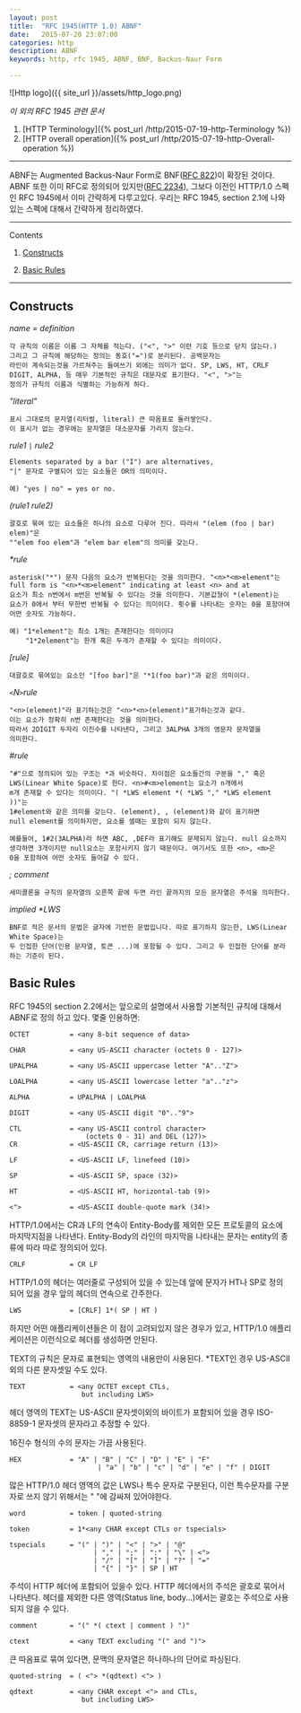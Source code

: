 ```yaml
---
layout: post
title:  "RFC 1945(HTTP 1.0) ABNF"
date:   2015-07-20 23:07:00
categories: http
description: ABNF
keywords: http, rfc 1945, ABNF, BNF, Backus-Naur Form

---
```


![Http logo]({{ site_url }}/assets/http_logo.png)

*이 외의 RFC 1945 관련 문서*

1. [HTTP Terminology]({% post_url /http/2015-07-19-http-Terminology %})
1. [HTTP overall operation]({% post_url /http/2015-07-19-http-Overall-operation %})

----

ABNF는 Augmented Backus-Naur Form로 BNF([RFC 822](https://www.ietf.org/rfc/rfc0822.txt))이 확장된 것이다. ABNF 또한 이미 RFC로 정의되어 있지만([RFC 2234](https://www.ietf.org/rfc/rfc2234.txt)), 그보다 이전인 HTTP/1.0 스펙인 RFC 1945에서 이미 간략하게 다루고있다. 우리는 RFC 1945, section 2.1에 나와있는 스펙에 대해서 간략하게 정리하였다.


----

Contents

1. [Constructs](#constructs)

1. [Basic Rules](#basic-rules)

----

## Constructs


_name = definition_

    각 규칙의 이름은 이름 그 자체를 적는다. ("<", ">" 이런 기호 등으로 닫지 않는다.)
    그리고 그 규칙에 해당하는 정의는 동호("=")로 분리된다. 공백문자는
    라인이 계속되는것을 가르쳐주는 들여쓰기 외에는 의미가 없다. SP, LWS, HT, CRLF
    DIGIT, ALPHA, 등 매우 기본적인 규칙은 대문자로 표기한다. "<", ">"는
    정의가 규칙의 이름과 식별하는 가능하게 하다.

_"literal"_

    표시 그대로의 문자열(리터럴, literal) 큰 따옴표로 둘러쌓인다.
    이 표시가 없는 경우에는 문자열은 대소문자를 가리지 않는다.

_rule1 `|` rule2_

    Elements separated by a bar ("I") are alternatives,
    "|" 문자로 구별되어 있는 요소들은 OR의 의미이다.

    예) "yes | no" = yes or no.

*(rule1 rule2)*

    괄호로 묶여 있는 요소들은 하나의 요소로 다루어 진다. 따라서 "(elem (foo | bar) elem)"은
    ""elem foo elem"과 "elem bar elem"의 의미를 갖는다.

_*rule_

    asterisk("*") 문자 다음의 요소가 반복된다는 것을 의미한다. "<n>*<m>element"는
    full form is "<n>*<m>element" indicating at least <n> and at
    요소가 최소 n번에서 m번은 반복될 수 있다는 것을 의미한다. 기본값형이 *(element)는
    요소가 0에서 부터 무한번 반복될 수 있다는 의미이다. 횟수를 나타내는 숫자는 0을 포함아여 어떤 숫자도 가능하다.

    예) "1*element"는 최소 1개는 존재한다는 의미이다
        "1*2element"는 한개 혹은 두개가 존재할 수 있다는 의미이다.

_[rule]_

    대괄호로 묶여있는 요소인 "[foo bar]"은 "*1(foo bar)"과 같은 의미이다.

_`<`N`>`rule_

    "<n>(element)"라 표기하는것은 "<n>*<n>(element)"표가하는것과 같다.
    이는 요소가 정확히 n번 존재한다는 것을 의미한다.
    따라서 2DIGIT 두자리 이진수를 나타낸다, 그리고 3ALPHA 3개의 영문자 문자열을
    의미한다.

_#rule_

    "#"으로 정의되어 있는 구조는 *과 비슷하다. 차이점은 요소들간의 구분을 "," 혹은
    LWS(Linear White Space)로 한다. <n>#<m>element는 요소가 n개에서
    m개 존재할 수 있다는 의미이다. "( *LWS element *( *LWS "," *LWS element ))"는
    1#element와 같은 의미를 갖는다. (element), , (element)와 같이 표기하면
    null element를 의미하지만, 요소를 셀때는 포함이 되지 않는다.

    예를들어, 1#2(3ALPHA)라 하면 ABC, ,DEF라 표기해도 문제되지 않는다. null 요소까지
    생각하면 3개이지만 null요소는 포함시키지 않기 때문이다. 여기서도 또한 <n>, <m>은
    0을 포함하여 어떤 숫자도 들어갈 수 있다.

_; comment_

    세미콜론을 규칙의 문자열의 오른쪽 끝에 두면 라인 끝까지의 모든 문자열은 주석을 의미한다.

_implied *LWS_

    BNF로 적은 문서의 문법은 글자에 기반한 문법입니다. 따로 표기하지 않는한, LWS(Linear White Space)는
    두 인접한 단어(인용 문자열, 토큰 ...)에 포함될 수 있다. 그리고 두 인접한 단어를 분라하는 기준이 된다.


## Basic Rules

RFC 1945의 section 2.2에서는 앞으로의 설명에서 사용할 기본적인 규칙에 대해서 ABNF로 정의 하고 있다. 몇줄 인용하면:


    OCTET          = <any 8-bit sequence of data>

    CHAR           = <any US-ASCII character (octets 0 - 127)>

    UPALPHA        = <any US-ASCII uppercase letter "A".."Z">

    LOALPHA        = <any US-ASCII lowercase letter "a".."z">

    ALPHA          = UPALPHA | LOALPHA

    DIGIT          = <any US-ASCII digit "0".."9">

    CTL            = <any US-ASCII control character>
                       (octets 0 - 31) and DEL (127)>
    CR             = <US-ASCII CR, carriage return (13)>

    LF             = <US-ASCII LF, linefeed (10)>

    SP             = <US-ASCII SP, space (32)>

    HT             = <US-ASCII HT, horizontal-tab (9)>

    <">            = <US-ASCII double-quote mark (34)>

HTTP/1.0에서는 CR과 LF의 연속이 Entity-Body를 제외한 모든 프로토콜의 요소에 마지막지점을 나타낸다. Entity-Body의 라인의 마지막을 나타내는 문자는 entity의 종류에 따라 따로 정의되어 있다.

    CRLF           = CR LF

HTTP/1.0의 헤더는 여러줄로 구성되어 있을 수 있는데 앞에 문자가 HT나 SP로 정의 되어 있을 경우 앞의 헤더의 연속으로 간주한다.

    LWS            = [CRLF] 1*( SP | HT )

하지만 어떤 애플리케이션들은 이 점이 고려되있지 않은 경우가 있고, HTTP/1.0 애플리케이션은 이런식으로 헤더를 생성하면 안된다.

TEXT의 규칙은 문자로 표현되는 영역의 내용만이 사용된다. *TEXT인 경우 US-ASCII 외의 다른 문자셋일 수도 있다.

    TEXT           = <any OCTET except CTLs,
                      but including LWS>

헤더 영역의 TEXT는 US-ASCII 문자셋이외의 바이트가 포함되어 있을 경우 ISO-8859-1 문자셋의 문자라고 추정할 수 있다.

16진수 형식의 수의 문자는 가끔 사용된다.

    HEX            = "A" | "B" | "C" | "D" | "E" | "F"
                          | "a" | "b" | "c" | "d" | "e" | "f" | DIGIT

많은 HTTP/1.0 헤더 영역의 값은 LWS나 특수 문자로 구분된다, 이런 특수문자를 구분자로 쓰지 않기 위해서는 " "에 감싸져 있어야한다.

    word           = token | quoted-string

    token          = 1*<any CHAR except CTLs or tspecials>

    tspecials      = "(" | ")" | "<" | ">" | "@"
                         | "," | ";" | ":" | "\" | <">
                         | "/" | "[" | "]" | "?" | "="
                         | "{" | "}" | SP | HT

주석이 HTTP 헤더에 포함되어 있을수 있다. HTTP 헤더에서의 주석은 괄호로 묶어서 나타낸다. 헤더를 제외한 다른 영역(Status line, body...)에서는 괄호는 주석으로 사용되지 않을 수 있다.

    comment        = "(" *( ctext | comment ) ")"

    ctext          = <any TEXT excluding "(" and ")">

큰 따옴표로 묶여 있다면, 문맥의 문자열은 하나하나의 단어로 파싱된다.

    quoted-string  = ( <"> *(qdtext) <"> )

    qdtext         = <any CHAR except <"> and CTLs,
                      but including LWS>

